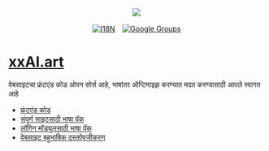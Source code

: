 <p align="center"><a href="https://wac.tax"><img src="https://cdn.jsdelivr.net/gh/wactax/img/logo.svg"/></a></p><p align="center"><a href="https://github.com/wactax/wac.tax/blob/main/doc/README.md#readme"><img alt="I18N" src="https://cdn.jsdelivr.net/gh/wactax/img/t.svg"/></a>　<a href="https://groups.google.com/u/2/g/wactax"><img alt="Google Groups" src="https://cdn.jsdelivr.net/gh/wactax/img/g-groups.svg"/></a></p>

# [xxAI.art](https://xxAI.art)

वेबसाइटचा फ्रंटएंड कोड ओपन सोर्स आहे, भाषांतर ऑप्टिमाइझ करण्यात मदत करण्यासाठी आपले स्वागत आहे

* [फ्रंटएंड कोड](https://github.com/xxai-art/web)
* [संपूर्ण साइटसाठी भाषा पॅक](https://github.com/xxai-art/web/tree/main/i18n)
* [लॉगिन मॉड्यूलसाठी भाषा पॅक](https://github.com/wacpkg/user/tree/main/ui.i18n)
* [वेबसाइट बहुभाषिक दस्तऐवजीकरण](https://github.com/xxai-doc)
